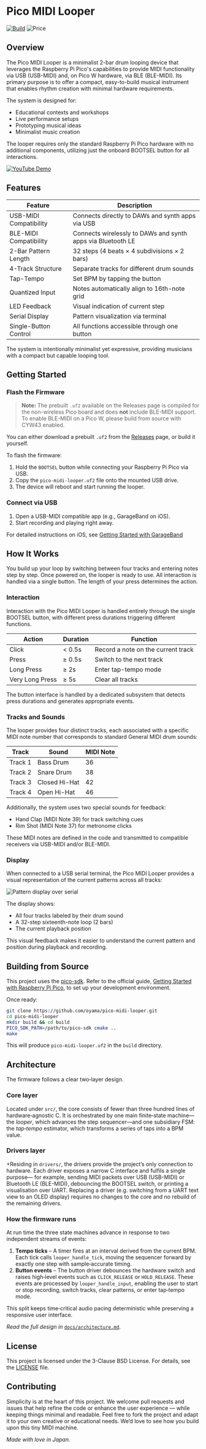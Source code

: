 # Pico MIDI Looper

[![Build](https://github.com/oyama/pico-midi-looper/actions/workflows/build-firmware.yml/badge.svg)](https://github.com/oyama/pico-midi-looper/actions)
![Price](https://img.shields.io/badge/Hardware-$4-green)

## Overview

 The Pico MIDI Looper is a minimalist 2-bar drum looping device that leverages the Raspberry Pi Pico's capabilities to provide MIDI functionality via USB (USB-MIDI) and, on Pico W hardware, via BLE (BLE-MIDI). Its primary purpose is to offer a compact, easy-to-build musical instrument that enables rhythm creation with minimal hardware requirements.

The system is designed for:
- Educational contexts and workshops
- Live performance setups
- Prototyping musical ideas
- Minimalist music creation

The looper requires only the standard Raspberry Pi Pico hardware with no additional components, utilizing just the onboard BOOTSEL button for all interactions.

[![YouTube Demo](https://img.youtube.com/vi/_J5nquZ1nLc/0.jpg)](https://www.youtube.com/shorts/_J5nquZ1nLc)

## Features

| Feature                | Description                                |
|------------------------|--------------------------------------------|
| USB-MIDI Compatibility | Connects directly to DAWs and synth apps via USB |
| BLE-MIDI Compatibility | Connects wirelessly to DAWs and synth apps via Bluetooth LE |
| 2-Bar Pattern Length   | 32 steps (4 beats × 4 subdivisions × 2 bars)|
| 4-Track Structure      | Separate tracks for different drum sounds  |
| Tap-Tempo              | Set BPM by tapping the button              |
| Quantized Input        | Notes automatically align to 16th-note grid|
| LED Feedback           | Visual indication of current step          |
| Serial Display         | Pattern visualization via terminal         |
| Single-Button Control  | All functions accessible through one button|

The system is intentionally minimalist yet expressive, providing musicians with a compact but capable looping tool.

## Getting Started

### Flash the Firmware

> **Note:** The prebuilt `.uf2` available on the Releases page is compiled for the non-wireless Pico board and does **not** include BLE-MIDI support. To enable BLE-MIDI on a Pico W, please build from source with CYW43 enabled.

You can either download a prebuilt `.uf2` from the [Releases](https://github.com/oyama/pico-midi-looper/releases/latest) page, or build it yourself.

To flash the firmware:

1. Hold the `BOOTSEL` button while connecting your Raspberry Pi Pico via USB.
2. Copy the `pico-midi-looper.uf2` file onto the mounted USB drive.
3. The device will reboot and start running the looper.

### Connect via USB

1. Open a USB-MIDI compatible app (e.g., GarageBand on iOS).
2. Start recording and playing right away.

For detailed instructions on iOS, see
[Getting Started with GarageBand](docs/getting-started-with-garageband.md)

## How It Works

You build up your loop by switching between four tracks and entering notes step by step.
Once powered on, the looper is ready to use.
All interaction is handled via a single button. The length of your press determines the action.

### Interaction

Interaction with the Pico MIDI Looper is handled entirely through the single BOOTSEL button, with different press durations triggering different functions.

| Action          | Duration | Function                           |
|-----------------|----------|------------------------------------|
| Click           | < 0.5s   | Record a note on the current track |
| Press           | ≥ 0.5s   | Switch to the next track           |
| Long Press      | ≥ 2s     | Enter tap-tempo mode               |
| Very Long Press | ≥ 5s     | Clear all tracks                   |

The button interface is handled by a dedicated subsystem that detects press durations and generates appropriate events.

### Tracks and Sounds

The looper provides four distinct tracks, each associated with a specific MIDI note number that corresponds to standard General MIDI drum sounds:

| Track   | Sound         |MIDI Note |
|---------|---------------|----------|
| Track 1 | Bass Drum     | 36       |
| Track 2 | Snare Drum    | 38       |
| Track 3 | Closed Hi-Hat | 42       |
| Track 4 | Open Hi-Hat   | 46       |

Additionally, the system uses two special sounds for feedback:

- Hand Clap (MIDI Note 39) for track switching cues
- Rim Shot (MIDI Note 37) for metronome clicks

These MIDI notes are defined in the code and transmitted to compatible receivers via USB-MIDI and/or BLE-MIDI.

### Display

When connected to a USB serial terminal, the Pico MIDI Looper provides a visual representation of the current patterns across all tracks:

![Pattern display over serial](https://github.com/user-attachments/assets/2bc9e6dc-1d39-46f6-961d-7481962bb068)

The display shows:

- All four tracks labeled by their drum sound
- A 32-step sixteenth-note loop (2 bars)
- The current playback position

This visual feedback makes it easier to understand the current pattern and position during playback and recording.

## Building from Source

This project uses the [pico-sdk](https://github.com/raspberrypi/pico-sdk).
Refer to the official guide, [Getting Started with Raspberry Pi Pico](https://datasheets.raspberrypi.com/pico/getting-started-with-pico.pdf), to set up your development environment.

Once ready:

```bash
git clone https://github.com/oyama/pico-midi-looper.git
cd pico-midi-looper
mkdir build && cd build
PICO_SDK_PATH=/path/to/pico-sdk cmake ..
make
```

This will produce `pico‑midi‑looper.uf2` in the `build` directory.

## Architecture

The firmware follows a clear two‑layer design.

### Core layer

Located under `src/`, the core consists of fewer than three hundred lines of hardware‑agnostic C. It is orchestrated by one main finite‑state machine—the *looper*, which advances the step sequencer—and one subsidiary FSM: the *tap‑tempo* estimator, which transforms a series of taps into a BPM value.

### Drivers layer

+Residing in `drivers/`, the drivers provide the project’s only connection to hardware. Each driver exposes a narrow C interface and fulfils a single purpose— for example, sending MIDI packets over USB (USB-MIDI) or Bluetooth LE (BLE-MIDI), debouncing the BOOTSEL switch, or printing a visualisation over UART. Replacing a driver (e.g. switching from a UART text view to an OLED display) requires no changes to the core and no rebuild of the remaining drivers.

### How the firmware runs

At run time the three state machines advance in response to two independent streams of events:

1. **Tempo ticks** – A timer fires at an interval derived from the current BPM. Each tick calls `looper_handle_tick`, moving the sequencer forward by exactly one step with sample‑accurate timing.
2. **Button events** – The button driver debounces the hardware switch and raises high‑level events such as `CLICK_RELEASE` or `HOLD_RELEASE`. These events are processed by `looper_handle_input`, enabling the user to start or stop recording, switch tracks, clear patterns, or enter tap‑tempo mode.

This split keeps time‑critical audio pacing deterministic while preserving a responsive user interface.

*Read the full design in* [`docs/architecture.md`](docs/architecture.md).

## License

This project is licensed under the 3-Clause BSD License. For details, see the [LICENSE](LICENSE.md) file.

## Contributing

Simplicity is at the heart of this project.
We welcome pull requests and issues that help refine the code or enhance the user experience — while keeping things minimal and readable.
Feel free to fork the project and adapt it to your own creative or educational needs.
We’d love to see how you build upon this tiny MIDI machine.

_Made with love in Japan._
